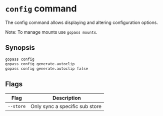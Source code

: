 # `config` command

The config command allows displaying and altering configuration options.

Note: To manage mounts use `gopass mounts`.

## Synopsis

```bash
gopass config
gopass config generate.autoclip
gopass config generate.autoclip false
```

## Flags

Flag | Description
---- | -----------
`--store` | Only sync a specific sub store
